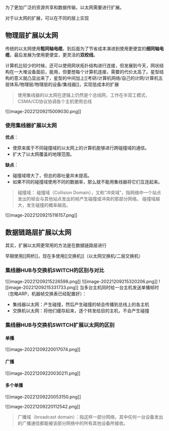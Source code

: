 为了更加广泛的资源共享和数据传输，以太网需要进行扩展。

对于以太网的扩展，可以在不同的层上实现

## 物理层扩展以太网

传统的以太网使用**粗同轴电缆**，到后面为了节省成本演进到使用更便宜的**细同轴电缆**，最后发展为使用更便宜，更灵活的**双绞线**。

计算机比较少的时候，还可以使用网状拓扑结构进行连接，但发展到今天，网状结构在一大堆设备面前，能用，但要想每个计算机连接，需要的代价太高了。星型结构的意义就凸显出来了，星型的中间加上[[考研/计算机网络/自己的计网/计算机五层体系/物理层/物理层的设备/集线器]]，实现低成本的扩展

>使用集线器的以太网在逻辑上仍然是个总线网，工作在半双工模式，CSMA/CD协议协调各个主机使用总线

![[image-20221209215009030.png]]

### 使用集线器扩展以太网

**优点**：
- 使原来属于不同碰撞域的以太网上的计算机能够进行跨碰撞域的通信。
- 扩大了以太网覆盖的地理范围。

**缺点**：
- 碰撞域增大了，但总的吞吐量并未提高。
- 如果不同的碰撞域使用不同的数据率，那么就不能用集线器将它们互连起来。

>碰撞域：
>碰撞域（Collision Domain），又称“冲突域”，指网络中一个站点发出的帧会与其他站点发出的帧产生碰撞或冲突的那部分网络。
>碰撞域越大，发生碰撞的概率越高。

![[image-20221209215116157.png]]



## 数据链路层扩展以太网

其实，扩展以太网更常用的方法是在数据链路层进行

早期使用[[网桥]]，现在多使用[[交换机]]（以太网交换机/二层交换机）

### 集线器HUB与交换机SWITCH的区别与对比

![[image-20221209215226598.png]]
![[image-20221209215320206.png]]
![[image-20221209215331733.png]]
当多台主机同时给一台主机发送单播帧时（忽略ARP，机器帧交换表已经配置好）：
- 集线器以太网：产生碰撞，然后产生碰撞的帧会传播到总线上的各主机
- 交换机以太网：将他们缓存起来，逐个转发给目的主机，不会产生碰撞

### 集线器HUB与交换机SWITCH扩展以太网的区别

#### 单播

![[image-20221209220017074.png]]

#### 广播

![[image-20221209220030211.png]]

#### 多个单播

![[image-20221209220053150.png]]

![[image-20221209220112542.png]]

>广播域（broadcast domain）：指这样一部分网络，其中任何一台设备发出的广播通信都能被该部分网络中的所有其他设备所接收。
